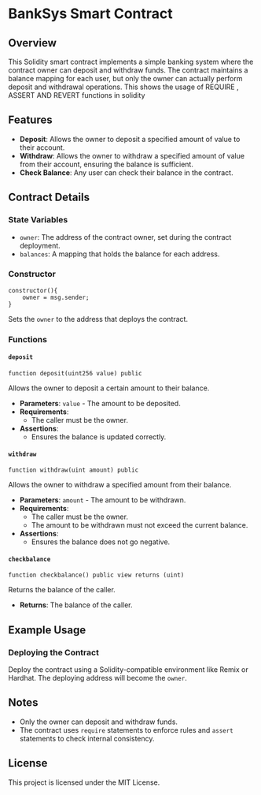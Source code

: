 # BankSys Smart Contract

## Overview

This Solidity smart contract implements a simple banking system where the contract owner can deposit and withdraw funds. The contract maintains a balance mapping for each user, but only the owner can actually perform deposit and withdrawal operations. This shows the usage of REQUIRE , ASSERT AND REVERT functions in solidity

## Features

- **Deposit**: Allows the owner to deposit a specified amount of value to their account.
- **Withdraw**: Allows the owner to withdraw a specified amount of value from their account, ensuring the balance is sufficient.
- **Check Balance**: Any user can check their balance in the contract.

## Contract Details

### State Variables

- `owner`: The address of the contract owner, set during the contract deployment.
- `balances`: A mapping that holds the balance for each address.

### Constructor

```solidity
constructor(){
    owner = msg.sender;
}
```
Sets the `owner` to the address that deploys the contract.

### Functions

#### `deposit`

```solidity
function deposit(uint256 value) public
```

Allows the owner to deposit a certain amount to their balance.

- **Parameters**: `value` - The amount to be deposited.
- **Requirements**:
  - The caller must be the owner.
- **Assertions**:
  - Ensures the balance is updated correctly.

#### `withdraw`

```solidity
function withdraw(uint amount) public
```

Allows the owner to withdraw a specified amount from their balance.

- **Parameters**: `amount` - The amount to be withdrawn.
- **Requirements**:
  - The caller must be the owner.
  - The amount to be withdrawn must not exceed the current balance.
- **Assertions**:
  - Ensures the balance does not go negative.

#### `checkbalance`

```solidity
function checkbalance() public view returns (uint)
```

Returns the balance of the caller.

- **Returns**: The balance of the caller.

## Example Usage

### Deploying the Contract

Deploy the contract using a Solidity-compatible environment like Remix or Hardhat. The deploying address will become the `owner`.

## Notes

- Only the owner can deposit and withdraw funds.
- The contract uses `require` statements to enforce rules and `assert` statements to check internal consistency.

## License

This project is licensed under the MIT License.
